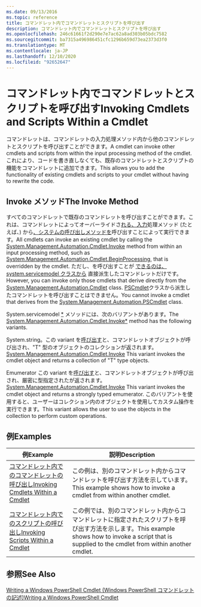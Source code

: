 ```yaml
---
ms.date: 09/13/2016
ms.topic: reference
title: コマンドレット内でコマンドレットとスクリプトを呼び出す
description: コマンドレット内でコマンドレットとスクリプトを呼び出す
ms.openlocfilehash: 246c61661f2d290e7e7ac62a8ad303b05bdc7582
ms.sourcegitcommit: ba7315a496986451cfc1296b659d73ea2373d3f0
ms.translationtype: MT
ms.contentlocale: ja-JP
ms.lasthandoff: 12/10/2020
ms.locfileid: "92652647"
---
```

# <a name="invoking-cmdlets-and-scripts-within-a-cmdlet"></a><span data-ttu-id="070a3-103">コマンドレット内でコマンドレットとスクリプトを呼び出す</span><span class="sxs-lookup"><span data-stu-id="070a3-103">Invoking Cmdlets and Scripts Within a Cmdlet</span></span>

<span data-ttu-id="070a3-104">コマンドレットは、コマンドレットの入力処理メソッド内から他のコマンドレットとスクリプトを呼び出すことができます。</span><span class="sxs-lookup"><span data-stu-id="070a3-104">A cmdlet can invoke other cmdlets and scripts from within the input processing method of the cmdlet.</span></span> <span data-ttu-id="070a3-105">これにより、コードを書き直しなくても、既存のコマンドレットとスクリプトの機能をコマンドレットに追加できます。</span><span class="sxs-lookup"><span data-stu-id="070a3-105">This allows you to add the functionality of existing cmdlets and scripts to your cmdlet without having to rewrite the code.</span></span>

## <a name="the-invoke-method"></a><span data-ttu-id="070a3-106">Invoke メソッド</span><span class="sxs-lookup"><span data-stu-id="070a3-106">The Invoke Method</span></span>

<span data-ttu-id="070a3-107">すべてのコマンドレットで既存のコマンドレットを呼び出すことができます。これは、コマンドレットによってオーバーライドさ[れる、入力](/dotnet/api/System.Management.Automation.Cmdlet.BeginProcessing)処理メソッド (たとえば、) から[、システムの呼び出しメソッドを](/dotnet/api/System.Management.Automation.Cmdlet.Invoke)呼び出すことによって実行できます。</span><span class="sxs-lookup"><span data-stu-id="070a3-107">All cmdlets can invoke an existing cmdlet by calling the [System.Management.Automation.Cmdlet.Invoke](/dotnet/api/System.Management.Automation.Cmdlet.Invoke) method from within an input processing method, such as [System.Management.Automation.Cmdlet.BeginProcessing](/dotnet/api/System.Management.Automation.Cmdlet.BeginProcessing), that is overridden by the cmdlet.</span></span> <span data-ttu-id="070a3-108">ただし、を呼び出すことが [できるのは、system.servicemodel クラスから](/dotnet/api/System.Management.Automation.Cmdlet) 直接派生したコマンドレットだけです。</span><span class="sxs-lookup"><span data-stu-id="070a3-108">However, you can invoke only those cmdlets that derive directly from the [System.Management.Automation.Cmdlet](/dotnet/api/System.Management.Automation.Cmdlet) class.</span></span> <span data-ttu-id="070a3-109">[PSCmdlet](/dotnet/api/System.Management.Automation.PSCmdlet)クラスから派生したコマンドレットを呼び出すことはできません。</span><span class="sxs-lookup"><span data-stu-id="070a3-109">You cannot invoke a cmdlet that derives from the [System.Management.Automation.PSCmdlet](/dotnet/api/System.Management.Automation.PSCmdlet) class.</span></span>

<span data-ttu-id="070a3-110">System.servicemodel [\*](/dotnet/api/System.Management.Automation.Cmdlet.Invoke) メソッドには、次のバリアントがあります。</span><span class="sxs-lookup"><span data-stu-id="070a3-110">The [System.Management.Automation.Cmdlet.Invoke\*](/dotnet/api/System.Management.Automation.Cmdlet.Invoke) method has the following variants.</span></span>

<span data-ttu-id="070a3-111">System.string。この variant を[呼び出す](/dotnet/api/System.Management.Automation.Cmdlet.Invoke)と、コマンドレットオブジェクトが呼び出され、"T" 型のオブジェクトのコレクションが返されます。</span><span class="sxs-lookup"><span data-stu-id="070a3-111">[System.Management.Automation.Cmdlet.Invoke](/dotnet/api/System.Management.Automation.Cmdlet.Invoke) This variant invokes the cmdlet object and returns a collection of "T" type objects.</span></span>

<span data-ttu-id="070a3-112">Emumerator この variant を[呼び出す](/dotnet/api/System.Management.Automation.Cmdlet.Invoke)と、コマンドレットオブジェクトが呼び出され、厳密に型指定されたが返されます。</span><span class="sxs-lookup"><span data-stu-id="070a3-112">[System.Management.Automation.Cmdlet.Invoke](/dotnet/api/System.Management.Automation.Cmdlet.Invoke) This variant invokes the cmdlet object and returns a strongly typed emumerator.</span></span> <span data-ttu-id="070a3-113">このバリアントを使用すると、ユーザーはコレクション内のオブジェクトを使用してカスタム操作を実行できます。</span><span class="sxs-lookup"><span data-stu-id="070a3-113">This variant allows the user to use the objects in the collection to perform custom operations.</span></span>

## <a name="examples"></a><span data-ttu-id="070a3-114">例</span><span class="sxs-lookup"><span data-stu-id="070a3-114">Examples</span></span>

|<span data-ttu-id="070a3-115">例</span><span class="sxs-lookup"><span data-stu-id="070a3-115">Example</span></span>|<span data-ttu-id="070a3-116">説明</span><span class="sxs-lookup"><span data-stu-id="070a3-116">Description</span></span>|
|-------------|-----------------|
|[<span data-ttu-id="070a3-117">コマンドレット内でのコマンドレットの呼び出し</span><span class="sxs-lookup"><span data-stu-id="070a3-117">Invoking Cmdlets Within a Cmdlet</span></span>](./how-to-invoke-a-cmdlet-from-within-a-cmdlet.md)|<span data-ttu-id="070a3-118">この例は、別のコマンドレット内からコマンドレットを呼び出す方法を示しています。</span><span class="sxs-lookup"><span data-stu-id="070a3-118">This example shows how to invoke a cmdlet from within another cmdlet.</span></span>|
|[<span data-ttu-id="070a3-119">コマンドレット内でのスクリプトの呼び出し</span><span class="sxs-lookup"><span data-stu-id="070a3-119">Invoking Scripts Within a Cmdlet</span></span>](./how-to-invoke-scripts-within-a-cmdlet.md)|<span data-ttu-id="070a3-120">この例では、別のコマンドレット内からコマンドレットに指定されたスクリプトを呼び出す方法を示します。</span><span class="sxs-lookup"><span data-stu-id="070a3-120">This example shows how to invoke a script that is supplied to the cmdlet from within another cmdlet.</span></span>|

## <a name="see-also"></a><span data-ttu-id="070a3-121">参照</span><span class="sxs-lookup"><span data-stu-id="070a3-121">See Also</span></span>

[<span data-ttu-id="070a3-122">Writing a Windows PowerShell Cmdlet (Windows PowerShell コマンドレットの記述)</span><span class="sxs-lookup"><span data-stu-id="070a3-122">Writing a Windows PowerShell Cmdlet</span></span>](./writing-a-windows-powershell-cmdlet.md)
